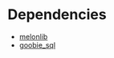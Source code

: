 # Dependencies
- [melonlib](https://github.com/melonstuff/melonlib)
- [goobie_sql](https://github.com/Srlion/goobie-sql)
